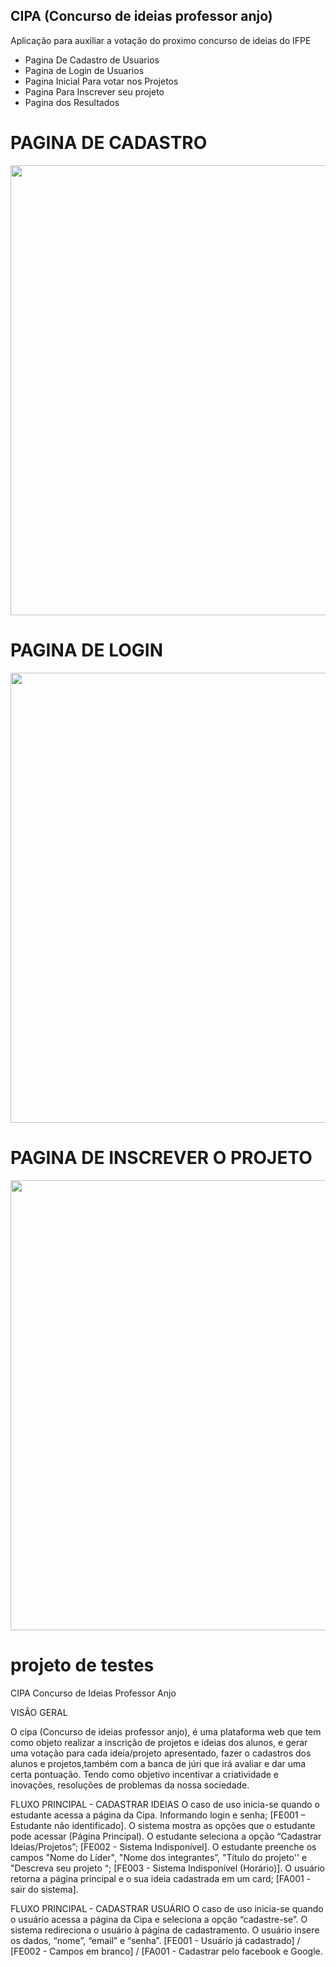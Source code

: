 ## CIPA (Concurso de ideias professor anjo)

<p> Aplicação para auxiliar a votação do proximo concurso de ideias do IFPE</p>

* Pagina De Cadastro de Usuarios
* Pagina de Login de Usuarios
* Pagina Inicial Para votar nos Projetos
* Pagina Para Inscrever seu projeto
* Pagina dos Resultados

# PAGINA DE CADASTRO

<p align="center">
<img height="720" src="https://i.imgur.com/eqibvDR.jpeg">
</p>

# PAGINA DE LOGIN

<p align="center">
<img height="720" src="https://i.imgur.com/1MYfoUR.jpg">
</p>

# PAGINA DE INSCREVER O PROJETO

<p align="center">
<img height="720" src="https://i.imgur.com/AFJx8Xu.jpeg">
</p>

# projeto de testes

CIPA
Concurso de Ideias Professor Anjo

VISÃO GERAL 

O cipa (Concurso de ideias professor anjo), é uma plataforma web que tem como objeto realizar a inscrição de projetos e ideias dos alunos, e gerar uma votação para cada ideia/projeto apresentado, fazer o cadastros dos alunos e projetos,também com a banca de júri que irá avaliar e dar uma certa pontuação. Tendo como objetivo incentivar a criatividade e inovações, resoluções de problemas da nossa sociedade.

FLUXO PRINCIPAL - CADASTRAR IDEIAS
O caso de uso inicia-se quando o estudante acessa a página da Cipa. Informando login e senha; [FE001 – Estudante não identificado].
O sistema mostra as opções que o estudante pode acessar (Página Principal).
O estudante seleciona a opção “Cadastrar Ideias/Projetos”; [FE002 - Sistema Indisponível].
O estudante preenche os campos "Nome do Líder", "Nome dos integrantes”, "Título do  projeto'' e "Descreva seu projeto “; [FE003 - Sistema Indisponível (Horário)].
O usuário retorna a página principal e o sua ideia cadastrada em um card;   [FA001 - sair do sistema].

FLUXO PRINCIPAL - CADASTRAR USUÁRIO
O caso de uso inicia-se quando o usuário acessa a página da Cipa e seleciona a opção “cadastre-se”.
O sistema redireciona o usuário à página de cadastramento.
O usuário insere os dados, “nome”, “email” e “senha”. [FE001 - Usuário já cadastrado] / [FE002 - Campos em branco] / [FA001 - Cadastrar pelo facebook e Google.
